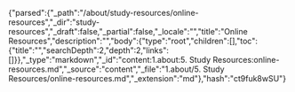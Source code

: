{"parsed":{"_path":"/about/study-resources/online-resources","_dir":"study-resources","_draft":false,"_partial":false,"_locale":"","title":"Online Resources","description":"","body":{"type":"root","children":[],"toc":{"title":"","searchDepth":2,"depth":2,"links":[]}},"_type":"markdown","_id":"content:1.about:5. Study Resources:online-resources.md","_source":"content","_file":"1.about/5. Study Resources/online-resources.md","_extension":"md"},"hash":"ct9fuk8wSU"}